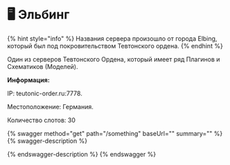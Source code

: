 # 🖥 Эльбинг

{% hint style="info" %}
Названия сервера произошло от города Elbing, который был под покровительством Тевтонского ордена.
{% endhint %}

Один из серверов Тевтонского Ордена, который имеет ряд Плагинов и Схематиков (Моделей).

**Информация:**

IP: teutonic-order.ru:7778.

Местоположение: Германия.

Количество слотов: 30

{% swagger method="get" path="/something" baseUrl="" summary="" %}
{% swagger-description %}

{% endswagger-description %}
{% endswagger %}
